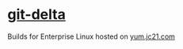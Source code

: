 # [git-delta](https://github.com/dandavison/delta)

Builds for Enterprise Linux hosted on [yum.jc21.com](https://yum.jc21.com)

